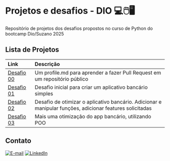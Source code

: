 # Projetos e desafios - DIO 💻🖱️🖥️
Repositório de projetos dos desafios propostos no curso de Python do bootcamp Dio/Suzano 2025

## Lista de Projetos 
| Link         | Descrição                           |
| :----------  | :---------------------------------- |
| [Desafio 00](https://github.com/digitalinnovationone/dio-lab-open-source/blob/main/community/mochiemi.md) | Um profile.md para aprender a fazer Pull Request em um repositório público|
| [Desafio 01](https://github.com/mochiemi/desafios-dio/blob/main/desafio01.py) | Desafio inicial para criar um aplicativo bancário simples|
| [Desafio 02](https://github.com/mochiemi/desafios-dio/blob/main/desafio02.py) | Desafio de otimizar o aplicativo bancário. Adicionar e manipular funções, adicionar features solicitadas|
| [Desafio 03](https://github.com/mochiemi/desafio-dio/blob/main/desafio03.py) | Mais uma otimização do app bancário, utilizando POO 

## Contato 
[![E-mail](https://img.shields.io/badge/-Email-000?style=for-the-badge&logo=microsoft-outlook&logoColor=E94D5F)](mailto:tiemi.suyama@gmail.com)
[![LinkedIn](https://img.shields.io/badge/LinkedIn-0077B5?style=for-the-badge&logo=linkedin&logoColor=white)]([https://www.linkedin.com/in/SEUUSERNAME/](https://www.linkedin.com/in/juliana-tiemi-suyama-ab88b7b3/))
